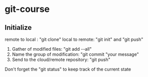 # git-course

## Initialize

remote to local : "git clone"
local to remote: "git init" and "git push"
1. Gather of modified files: "git add --all"
2. Name the group of modification: "git commit "your message"
3. Send to the cloud/remote repository: "git push"

Don't forget the "git status" to keep track of the current state
